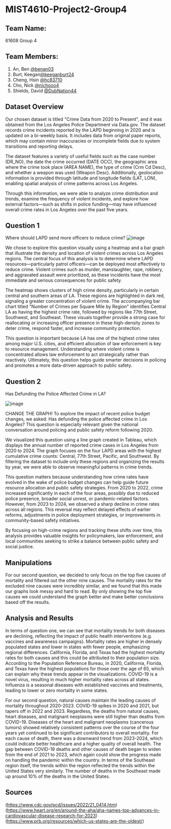 # MIST4610-Project2-Group4

## Team Name: 
61608 Group 4

## Team Members:
1. An, Ben [@benan03](https://github.com/benan03)
2. Burt, Keegan[@keeganburt24](https://github.com/keeganburt24)
3. Cheng, Hsin [@hc83710](https://github.com/hc83710)
4. Cho, Nick [@nichooo4](https://github.com/nichooo4)
5. Shields, David [@DubNation44](https://github.com/DubNation44)

## Dataset Overview
Our chosen dataset is titled "Crime Data from 2020 to Present", and it was obtained from the Los Angeles Police Department via Data.gov. The dataset records crime incidents reported by the LAPD beginning in 2020 and is updated on a bi-weekly basis. It includes data from original paper reports, which may contain minor inaccuracies or incomplete fields due to system transitions and reporting delays.

The dataset features a variety of useful fields such as the case number (DR_NO), the date the crime occurred (DATE OCC), the geographic area where the crime took place (AREA NAME), the type of crime (Crm Cd Desc), and whether a weapon was used (Weapon Desc). Additionally, geolocation information is provided through latitude and longitude fields (LAT, LON), enabling spatial analysis of crime patterns across Los Angeles.

Through this information, we were able to analyze crime distribution and trends, examine the frequency of violent incidents, and explore how external factors—such as shifts in police funding—may have influenced overall crime rates in Los Angeles over the past five years.

## Question 1
Where should LAPD send more officers to reduce crime?
![image](https://github.com/user-attachments/assets/2a3c7a88-65ed-4278-958a-a00edf2c762f)

We chose to explore this question visually using a heatmap and a bar graph that illustrate the density and location of violent crimes across Los Angeles regions. The central focus of this analysis is to determine where LAPD resources—particularly patrol officers—can be deployed most effectively to reduce crime. Violent crimes such as murder, manslaughter, rape, robbery, and aggravated assault were prioritized, as these incidents have the most immediate and serious consequences for public safety.

The heatmap shows clusters of high crime density, particularly in certain central and southern areas of LA. These regions are highlighted in dark red, signaling a greater concentration of violent crime. The accompanying bar chart titled "Number of Crimes per Square Mile by Region" identifies Central LA as having the highest crime rate, followed by regions like 77th Street, Southwest, and Southeast. These visuals together provide a strong case for reallocating or increasing officer presence in these high-density zones to deter crime, respond faster, and increase community protection.

This question is important because LA has one of the highest crime rates among major U.S. cities, and efficient allocation of law enforcement is key to resource management. Understanding where violent crime is concentrated allows law enforcement to act strategically rather than reactively. Ultimately, this question helps guide smarter decisions in policing and promotes a more data-driven approach to public safety.



## Question 2
Has Defunding the Police Affected Crime in LA?

![image](https://github.com/user-attachments/assets/19927928-f7dd-417f-b62f-8e76691c2d05)

CHANGE THE GRAPH!
To explore the impact of recent police budget changes, we asked: Has defunding the police affected crime in Los Angeles? This question is especially relevant given the national conversation around policing and public safety reform following 2020.

We visualized this question using a line graph created in Tableau, which displays the annual number of reported crime cases in Los Angeles from 2020 to 2024. The graph focuses on the four LAPD areas with the highest cumulative crime counts: Central, 77th Street, Pacific, and Southwest. By filtering the dataset to include only these regions and organizing the results by year, we were able to observe meaningful patterns in crime trends.

This question matters because understanding how crime rates have evolved in the wake of police budget changes can help guide future resource allocation and public safety strategies. From 2020 to 2022, crime increased significantly in each of the four areas, possibly due to reduced police presence, broader social unrest, or pandemic-related factors. However, from 2023 to 2024, we observed a sharp decline in crime rates across all regions. This reversal may reflect delayed effects of earlier reforms, adjustments in police deployment strategies, or improvements in community-based safety initiatives.

By focusing on high-crime regions and tracking these shifts over time, this analysis provides valuable insights for policymakers, law enforcement, and local communities seeking to strike a balance between public safety and social justice.

## Manipulations
For our second question, we decided to only focus on the top five causes of mortality and filtered out the other nine causes. The mortality rates for the excluded nine causes were incredibly similar, and we found that this made our graphs look messy and hard to read. By only showing the top five causes we could understand the graph better and make better conclusions based off the results.

## Analysis and Results
In terms of question one, we can see that mortality trends for both diseases are declining, reflecting the impact of public health interventions (e.g. vaccines and awareness campaigns). Mortality rates are higher in densely populated states and lower in states with fewer people, emphasizing regional differences. California, Florida, and Texas had the highest mortality rates for both causes and this could be attributed to their population size. According to the Population Reference Bureau, in 2020, California, Florida, and Texas have the highest populations for those over the age of 65, which can explain why these trends appear in the visualizations. COVID-19 is a novel virus, resulting in much higher mortality rates across all states. Influenza is a seasonal diseases with established vaccines and treatments, leading to lower or zero mortality in some states.

For our second question, natural causes maintain the leading causes of mortality throughout 2020-2023. COVID-19 spikes in 2020 and 2021, but tapers off in 2022 and 2023. Regardless, the deaths from natural causes, heart diseases, and malignant neoplasms were still higher than deaths from COVID-19. Diseases of the heart and malignant neoplasms (cancerous tumors) showed relatively consistent patterns over the course of the four years yet continued to be significant contributors to overall mortality. For each cause of death, there was a downward trend from 2023-2024, which could indicate better healthcare and a higher quality of overall health. The gap between COVID-19 deaths and other causes of death began to widen from the end of 2021 to 2023, which again could show the progress made on handling the pandemic within the country. In terms of the Southeast region itself, the trends within the region reflected the trends within the United States very similarly. The number of deaths in the Southeast made up around 10% of the deaths in the United States. 

## Sources
(https://www.cdc.gov/pcd/issues/2022/21_0414.htm)
(https://www.heart.org/en/around-the-aha/aha-names-top-advances-in-cardiovascular-disease-research-for-2023)
(https://www.prb.org/resources/which-us-states-are-the-oldest/)
